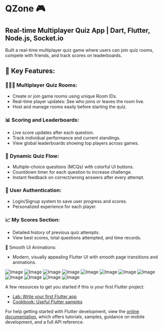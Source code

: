 # QZone 🎮
## Real-time Multiplayer Quiz App | Dart, Flutter, Node.js, Socket.io
Built a real-time multiplayer quiz game where users can join quiz rooms, compete with friends, and track scores on leaderboards.
## 🚀 Key Features:
### 🧑‍🤝‍🧑 Multiplayer Quiz Rooms:
- Create or join game rooms using unique Room IDs.
- Real-time player updates: See who joins or leaves the room live.
- Host and manage rooms easily before starting the quiz.

### 📊 Scoring and Leaderboards:
- Live score updates after each question.
- Track individual performance and current standings.
- View global leaderboards showing top players across games.

### 📝 Dynamic Quiz Flow:
- Multiple-choice questions (MCQs) with colorful UI buttons.
- Countdown timer for each question to increase challenge.
- Instant feedback on correct/wrong answers after every attempt.

### 🔐 User Authentication:
- Login/Signup system to save user progress and scores.
- Personalized experience for each player.

### 📈 My Scores Section:
- Detailed history of previous quiz attempts.
- View best scores, total questions attempted, and time records.

🎨 Smooth UI Animations:
- Modern, visually appealing Flutter UI with smooth page transitions and animations.



![Image](https://github.com/user-attachments/assets/9c64bb4b-f18c-41a7-98c1-7f4e6e68b1fd)
![Image](https://github.com/user-attachments/assets/3d8ebf6c-b503-4225-ba58-234b62d39340)
![Image](https://github.com/user-attachments/assets/03204d1b-0d49-40b9-ae67-234a85f87133)
![Image](https://github.com/user-attachments/assets/154c2e84-e00e-46b6-95cb-2f4d8dab8f20)
![Image](https://github.com/user-attachments/assets/3acf17ee-44a9-4322-9666-7575c23d8caf)
![Image](https://github.com/user-attachments/assets/208aeeb3-145b-4ed4-963d-c78a91a742f7)
![Image](https://github.com/user-attachments/assets/3cb6fb42-1486-4627-9cfc-7c33b9ff2181)
![Image](https://github.com/user-attachments/assets/03940eec-155d-45ae-859c-8c3ada0098f2)
![Image](https://github.com/user-attachments/assets/479c569a-88a7-43f2-821c-45f5fa82a685)
![Image](https://github.com/user-attachments/assets/a3284167-2ab2-4cc2-b374-d73efbc76f6f)
![Image](https://github.com/user-attachments/assets/9f5664df-d1b2-400b-bac5-4e571c055f0d)
![Image](https://github.com/user-attachments/assets/424eaab3-fd8f-4f57-93cd-51fe88b750c7)

A few resources to get you started if this is your first Flutter project:

- [Lab: Write your first Flutter app](https://docs.flutter.dev/get-started/codelab)
- [Cookbook: Useful Flutter samples](https://docs.flutter.dev/cookbook)

For help getting started with Flutter development, view the
[online documentation](https://docs.flutter.dev/), which offers tutorials,
samples, guidance on mobile development, and a full API reference.
